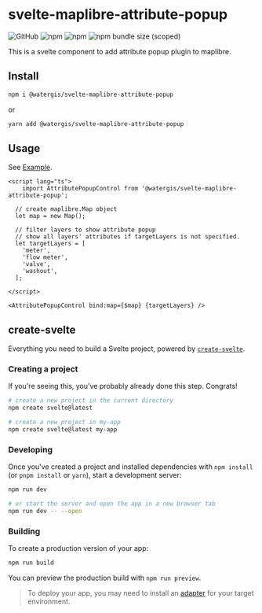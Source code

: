 # svelte-maplibre-attribute-popup

![GitHub](https://img.shields.io/github/license/watergis/svelte-maplibre-components)
![npm](https://img.shields.io/npm/v/@watergis/svelte-maplibre-attribute-popup)
![npm](https://img.shields.io/npm/dt/@watergis/svelte-maplibre-attribute-popup)
![npm bundle size (scoped)](https://img.shields.io/bundlephobia/minzip/@watergis/svelte-maplibre-attribute-popup)

This is a svelte component to add attribute popup plugin to maplibre.

## Install

```zsh
npm i @watergis/svelte-maplibre-attribute-popup
```

or

```zsh
yarn add @watergis/svelte-maplibre-attribute-popup
```

## Usage

See [Example](./src/example).

```svelte
<script lang="ts">
    import AttributePopupControl from '@watergis/svelte-maplibre-attribute-popup';

  // create maplibre.Map object
  let map = new Map();

  // filter layers to show attribute popup
  // show all layers' attributes if targetLayers is not specified.
  let targetLayers = [
    'meter',
    'flow meter',
    'valve',
    'washout',
  ];

</script>

<AttributePopupControl bind:map={$map} {targetLayers} />
```

## create-svelte

Everything you need to build a Svelte project, powered by [`create-svelte`](https://github.com/sveltejs/kit/tree/master/packages/create-svelte).

### Creating a project

If you're seeing this, you've probably already done this step. Congrats!

```bash
# create a new project in the current directory
npm create svelte@latest

# create a new project in my-app
npm create svelte@latest my-app
```

### Developing

Once you've created a project and installed dependencies with `npm install` (or `pnpm install` or `yarn`), start a development server:

```bash
npm run dev

# or start the server and open the app in a new browser tab
npm run dev -- --open
```

### Building

To create a production version of your app:

```bash
npm run build
```

You can preview the production build with `npm run preview`.

> To deploy your app, you may need to install an [adapter](https://kit.svelte.dev/docs/adapters) for your target environment.
